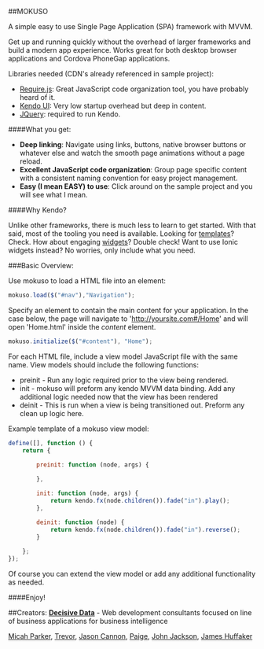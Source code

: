 ##MOKUSO
 
A simple easy to use Single Page Application (SPA) framework with MVVM.

Get up and running quickly without the overhead of larger frameworks and build a modern app experience. Works great for both desktop browser applications and Cordova PhoneGap applications. 

Libraries needed (CDN's already referenced in sample project):

* [Require.js](http://requirejs.org): Great JavaScript code organization tool, you have probably heard of it. 
* [Kendo UI](http://www.telerik.com/kendo-ui): Very low startup overhead but deep in content. 
* [JQuery](https://jquery.com): required to run Kendo. 
 
####What you get: 

* **Deep linking**: Navigate using links, buttons, native browser buttons or whatever else and watch the smooth page animations without a page reload. 
* **Excellent JavaScript code organization**: Group page specific content with a consistent naming convention for easy project management. 
* **Easy (I mean EASY) to use**: Click around on the sample project and you will see what I mean.

####Why Kendo?

Unlike other frameworks, there is much less to learn to get started. With that said, most of the tooling you need is available. Looking for [templates](http://demos.telerik.com/kendo-ui/templates/index)? Check. How about engaging [widgets](http://demos.telerik.com/kendo-ui/)? Double check! Want to use Ionic widgets instead? No worries, only include what you need.

###Basic Overview:

Use mokuso to load a HTML file into an element:

```javascript
mokuso.load($("#nav"),"Navigation");
```

Specify an element to contain the main content for your application. In the case below, the page will navigate to 'http://yoursite.com#/Home' and will open 'Home.html' inside the *content* element.

```javascript
mokuso.initialize($("#content"), "Home");
```

For each HTML file, include a view model JavaScript file with the same name. View models should include the following functions:

* preinit - Run any logic required prior to the view being rendered.
* init - mokuso will preform any kendo MVVM data binding. Add any additional logic needed now that the view has been rendered
* deinit - This is run when a view is being transitioned out. Preform any clean up logic here.

Example template of a mokuso view model:

```javascript
define([], function () {
    return {
        
        preinit: function (node, args) {

        },

        init: function (node, args) {
            return kendo.fx(node.children()).fade("in").play();
        },

        deinit: function (node) {
            return kendo.fx(node.children()).fade("in").reverse();
        }
        
    };
});
```

Of course you can extend the view model or add any additional functionality as needed. 

####Enjoy!

##Creators:
**[Decisive Data](http://decisivedata.net)** - Web development consultants focused on line of business applications for business intelligence

 [Micah Parker](http://github.com/micahparker),
 [Trevor](http://github.com/overremorto),
 [Jason Cannon](http://github.com/jcannon98188),
 [Paige](http://github.com/PennyPriddy),
 [John Jackson](http://github.com/JohnDennisJackson),
 [James Huffaker](http://github.com/huffaker)